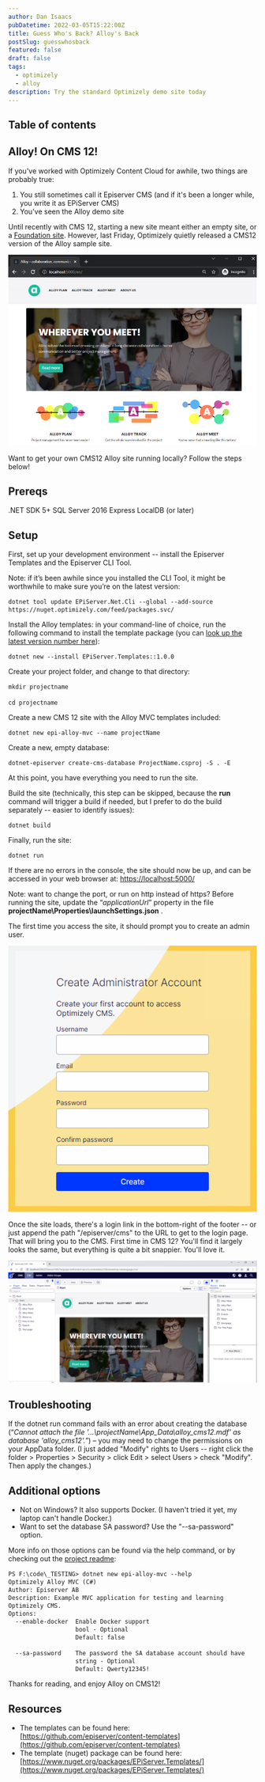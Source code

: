```yaml
---
author: Dan Isaacs
pubDatetime: 2022-03-05T15:22:00Z
title: Guess Who's Back? Alloy's Back
postSlug: guesswhosback
featured: false
draft: false
tags:
  - optimizely
  - alloy
description: Try the standard Optimizely demo site today
---
```


## Table of contents

## Alloy! On CMS 12!

If you've worked with Optimizely Content Cloud for awhile, two things are probably true:

1.  You still sometimes call it Episerver CMS (and if it's been a longer while, you write it as EPiServer CMS)
2.  You've seen the Alloy demo site

Until recently with CMS 12, starting a new site meant either an empty site, or a [Foundation site](/blog/RunningWithFoundation/). However, last Friday, Optimizely quietly released a CMS12 version of the Alloy sample site.

![Alloy CMS 12](../../assets/blog/GuessWhosBack/alloy-cms-12.png)

Want to get your own CMS12 Alloy site running locally? Follow the steps below!

Prereqs
-------

.NET SDK 5+ SQL Server 2016 Express LocalDB (or later)

Setup
-----

First, set up your development environment -- install the Episerver Templates and the Episerver CLI Tool.  
  
Note: if it’s been awhile since you installed the CLI Tool, it might be worthwhile to make sure you’re on the latest version:

    dotnet tool update EPiServer.Net.Cli --global --add-source https://nuget.optimizely.com/feed/packages.svc/
    

Install the Alloy templates: in your command-line of choice, run the following command to install the template package (you can [look up the latest version number here](https://www.nuget.org/packages/EPiServer.Templates/)):

    dotnet new --install EPiServer.Templates::1.0.0
    

Create your project folder, and change to that directory:

    mkdir projectname
    
    cd projectname
    

Create a new CMS 12 site with the Alloy MVC templates included:

    dotnet new epi-alloy-mvc --name projectName
    

Create a new, empty database:

    dotnet-episerver create-cms-database ProjectName.csproj -S . -E
    

At this point, you have everything you need to run the site.  
  
Build the site (technically, this step can be skipped, because the __run__ command will trigger a build if needed, but I prefer to do the build separately -- easier to identify issues):

    dotnet build
    

Finally, run the site:

    dotnet run
    

If there are no errors in the console, the site should now be up, and can be accessed in your web browser at: [https://localhost:5000/](https://localhost:5000/)  
  
Note: want to change the port, or run on http instead of https? Before running the site, update the “_applicationUrl_” property in the file __projectName\\Properties\\launchSettings.json__ .  
  
The first time you access the site, it should prompt you to create an admin user.

![Create admin user](../../assets/blog/GuessWhosBack/create-admin-account.png)

Once the site loads, there's a login link in the bottom-right of the footer -- or just append the path "/episerver/cms" to the URL to get to the login page. That will bring you to the CMS. First time in CMS 12? You'll find it largely looks the same, but everything is quite a bit snappier. You'll love it.

![CMS backend](../../assets/blog/GuessWhosBack/alloy-cms-12-backend.png)

Troubleshooting
---------------

If the dotnet run command fails with an error about creating the database (“_Cannot attach the file '…\\projectName\\App\_Data\\alloy\_cms12.mdf' as database 'alloy\_cms12'._”) – you may need to change the permissions on your AppData folder. (I just added "Modify" rights to Users -- right click the folder > Properties > Security > click Edit > select Users > check "Modify". Then apply the changes.)

Additional options
------------------

*   Not on Windows? It also supports Docker. (I haven't tried it yet, my laptop can't handle Docker.)
*   Want to set the database SA password? Use the "--sa-password" option.

More info on those options can be found via the help command, or by checking out the [project readme](https://github.com/episerver/content-templates/tree/develop/templates/Alloy.Mvc):

    PS F:\code\_TESTING> dotnet new epi-alloy-mvc --help
    Optimizely Alloy MVC (C#)
    Author: Episerver AB
    Description: Example MVC application for testing and learning Optimizely CMS.
    Options:
      --enable-docker  Enable Docker support
                       bool - Optional
                       Default: false
    
      --sa-password    The password the SA database account should have
                       string - Optional
                       Default: Qwerty12345!
    

Thanks for reading, and enjoy Alloy on CMS12!

Resources
---------

*   The templates can be found here: [https://github.com/episerver/content-templates](https://github.com/episerver/content-templates)
*   The template (nuget) package can be found here: [https://www.nuget.org/packages/EPiServer.Templates/](https://www.nuget.org/packages/EPiServer.Templates/)
